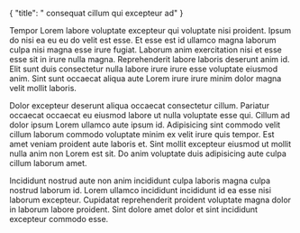 {
  "title": " consequat cillum qui excepteur ad"
}

Tempor Lorem labore voluptate excepteur qui voluptate nisi proident. Ipsum do nisi ea eu eu do velit est esse. Et esse est id ullamco magna laborum culpa nisi magna esse irure fugiat. Laborum anim exercitation nisi et esse esse sit in irure nulla magna. Reprehenderit labore laboris deserunt anim id. Elit sunt duis consectetur nulla labore irure irure esse voluptate eiusmod anim. Sint sunt occaecat aliqua aute Lorem irure irure minim dolor magna velit mollit laboris.

Dolor excepteur deserunt aliqua occaecat consectetur cillum. Pariatur occaecat occaecat eu eiusmod labore ut nulla voluptate esse qui. Cillum ad dolor ipsum Lorem ullamco aute ipsum id. Adipisicing sint commodo velit cillum laborum commodo voluptate minim ex velit irure quis tempor. Est amet veniam proident aute laboris et. Sint mollit excepteur eiusmod ut mollit nulla anim non Lorem est sit. Do anim voluptate duis adipisicing aute culpa cillum laborum amet.

Incididunt nostrud aute non anim incididunt culpa laboris magna culpa nostrud laborum id. Lorem ullamco incididunt incididunt id ea esse nisi laborum excepteur. Cupidatat reprehenderit proident voluptate magna dolor in laborum labore proident. Sint dolore amet dolor et sint incididunt excepteur commodo esse.